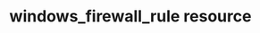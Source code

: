 ---
resource_reference: true
properties_shortcode: 
resources_common_guards: true
resources_common_notification: true
resources_common_properties: true
title: windows_firewall_rule resource
resource: windows_firewall_rule
aliases:
- "/resource_windows_firewall_rule.html"
menu:
  infra:
    title: windows_firewall_rule
    identifier: chef_infra/cookbook_reference/resources/windows_firewall_rule windows_firewall_rule
    parent: chef_infra/cookbook_reference/resources
resource_description_list:
- markdown: Use the **windows_firewall_rule** resource to create, change or remove
    Windows firewall rules.
resource_new_in: '14.7'
syntax_full_code_block: |-
  windows_firewall_rule 'name' do
    description          String
    direction            Symbol, String # default value: :inbound
    displayname          String # default value: The rule_name property value.
    enabled              true, false # default value: true
    firewall_action      Symbol, String # default value: :allow
    group                String
    icmp_type            String, Integer # default value: "Any"
    interface_type       Symbol, String # default value: :any
    local_address        String
    local_port           String, Integer, Array
    profile              Symbol, String, Array # default value: :any
    program              String
    protocol             String # default value: "TCP"
    remote_address       String
    remote_port          String, Integer, Array
    rule_name            String # default value: 'name' unless specified
    service              String
    action               Symbol # defaults to :create if not specified
  end
syntax_properties_list:
syntax_full_properties_list:
- "`windows_firewall_rule` is the resource."
- "`name` is the name given to the resource block."
- "`action` identifies which steps Chef Infra Client will take to bring the node into
  the desired state."
- "`description`, `direction`, `displayname`, `enabled`, `firewall_action`, `group`,
  `icmp_type`, `interface_type`, `local_address`, `local_port`, `profile`, `program`,
  `protocol`, `remote_address`, `remote_port`, `rule_name`, and `service` are the
  properties available to this resource."
actions_list:
  :create:
    markdown: Create a Windows firewall entry.
  :delete:
    markdown: Delete an existing Windows firewall entry.
  :nothing:
    shortcode: resources_common_actions_nothing.md
properties_list:
- property: description
  ruby_type: String
  required: false
  description_list:
  - markdown: The description to assign to the firewall rule.
- property: direction
  ruby_type: Symbol, String
  required: false
  default_value: ":inbound"
  allowed_values: ":inbound, :outbound"
  description_list:
  - markdown: The direction of the firewall rule. Direction means either inbound or
      outbound traffic.
- property: displayname
  ruby_type: String
  required: false
  default_value: The rule_name property value.
  new_in: '16.0'
  description_list:
  - markdown: The displayname to assign to the firewall rule.
- property: enabled
  ruby_type: true, false
  required: false
  default_value: 'true'
  description_list:
  - markdown: Whether or not to enable the firewall rule.
- property: firewall_action
  ruby_type: Symbol, String
  required: false
  default_value: ":allow"
  allowed_values: ":allow, :block, :notconfigured"
  description_list:
  - markdown: The action of the firewall rule.
- property: group
  ruby_type: String
  required: false
  new_in: '16.0'
  description_list:
  - markdown: Specifies that only matching firewall rules of the indicated group association
      are copied.
- property: icmp_type
  ruby_type: String, Integer
  required: false
  default_value: Any
  new_in: '16.0'
  description_list:
  - markdown: Specifies the ICMP Type parameter for using a protocol starting with
      ICMP
- property: interface_type
  ruby_type: Symbol, String
  required: false
  default_value: ":any"
  allowed_values: ":any, :remoteaccess, :wired, :wireless"
  description_list:
  - markdown: The interface type the firewall rule applies to.
- property: local_address
  ruby_type: String
  required: false
  description_list:
  - markdown: The local address the firewall rule applies to.
- property: local_port
  ruby_type: String, Integer, Array
  required: false
  description_list:
  - markdown: The local port the firewall rule applies to.
- property: profile
  ruby_type: Symbol, String, Array
  required: false
  default_value: ":any"
  description_list:
  - markdown: The profile the firewall rule applies to.
- property: program
  ruby_type: String
  required: false
  description_list:
  - markdown: The program the firewall rule applies to.
- property: protocol
  ruby_type: String
  required: false
  default_value: TCP
  description_list:
  - markdown: The protocol the firewall rule applies to.
- property: remote_address
  ruby_type: String
  required: false
  description_list:
  - markdown: The remote address the firewall rule applies to.
- property: remote_port
  ruby_type: String, Integer, Array
  required: false
  description_list:
  - markdown: The remote port the firewall rule applies to.
- property: rule_name
  ruby_type: String
  required: false
  default_value: The resource block's name
  description_list:
  - markdown: An optional property to set the name of the firewall rule to assign
      if it differs from the resource block's name.
- property: service
  ruby_type: String
  required: false
  description_list:
  - markdown: The service the firewall rule applies to.
examples: |
  **Allowing port 80 access**:

  ```ruby
  windows_firewall_rule 'IIS' do
    local_port '80'
    protocol 'TCP'
    firewall_action :allow
  end
  ```

  **Allow protocol ICMPv6 with ICMP Type**:

  ```ruby
  windows_firewall_rule 'CoreNet-Rule' do
    rule_name 'CoreNet-ICMP6-LR2-In'
    display_name 'Core Networking - Multicast Listener Report v2 (ICMPv6-In)'
    local_port 'RPC'
    protocol 'ICMPv6'
    icmp_type '8'
  end
  ```

  **Blocking WinRM over HTTP on a particular IP**:

  ```ruby
  windows_firewall_rule 'Disable WinRM over HTTP' do
    local_port '5985'
    protocol 'TCP'
    firewall_action :block
    local_address '192.168.1.1'
  end
  ```

  **Deleting an existing rule**

  ```ruby
  windows_firewall_rule 'Remove the SSH rule' do
    rule_name 'ssh'
    action :delete
  end
  ```
---